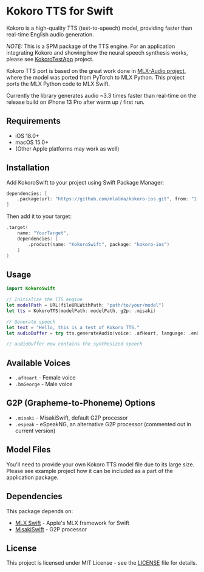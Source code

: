 # Kokoro TTS for Swift

Kokoro is a high-quality TTS (text-to-speech) model, providing faster than real-time English audio generation.

*NOTE:* This is a SPM package of the TTS engine. For an application integrating Kokoro and showing how the neural speech synthesis works, please see [KokoroTestApp](https://github.com/mlalma/KokoroTestApp) project.

Kokoro TTS port is based on the great work done in [MLX-Audio project](https://github.com/Blaizzy/mlx-audio), where the model was ported from PyTorch to MLX Python. This project ports the MLX Python code to MLX Swift.

Currently the library generates audio ~3.3 times faster than real-time on the release build on iPhone 13 Pro after warm up / first run.

## Requirements

- iOS 18.0+
- macOS 15.0+
- (Other Apple platforms may work as well)

## Installation

Add KokoroSwift to your project using Swift Package Manager:

```swift
dependencies: [
    .package(url: "https://github.com/mlalma/kokoro-ios.git", from: "1.0.0")
]
```

Then add it to your target:

```swift
.target(
    name: "YourTarget",
    dependencies: [
        .product(name: "KokoroSwift", package: "kokoro-ios")
    ]
)
```

## Usage

```swift
import KokoroSwift

// Initialize the TTS engine
let modelPath = URL(fileURLWithPath: "path/to/your/model")
let tts = KokoroTTS(modelPath: modelPath, g2p: .misaki)

// Generate speech
let text = "Hello, this is a test of Kokoro TTS."
let audioBuffer = try tts.generateAudio(voice: .afHeart, language: .enUS, text: text)

// audioBuffer now contains the synthesized speech
```

## Available Voices

- `.afHeart` - Female voice
- `.bmGeorge` - Male voice

## G2P (Grapheme-to-Phoneme) Options

- `.misaki` - MisakiSwift, default G2P processor
- `.espeak` - eSpeakNG, an alternative G2P processor (commented out in current version)

## Model Files

You'll need to provide your own Kokoro TTS model file due to its large size. Please see example project  how it can be included as a part of the application package.

## Dependencies

This package depends on:
- [MLX Swift](https://github.com/ml-explore/mlx-swift) - Apple's MLX framework for Swift
- [MisakiSwift](https://github.com/mlalma/MisakiSwift) - G2P processor

## License

This project is licensed under MIT License - see the [LICENSE](LICENSE) file for details.